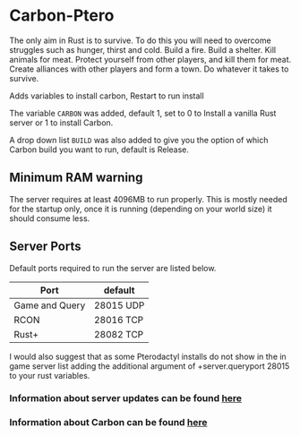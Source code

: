 # Carbon-Ptero

The only aim in Rust is to survive. To do this you will need to overcome struggles such as hunger, thirst and cold. Build a fire. Build a shelter. Kill animals for meat. Protect yourself from other players, and kill them for meat. Create alliances with other players and form a town. Do whatever it takes to survive.

Adds variables to install carbon, Restart to run install

The variable `CARBON` was added, default 1, set to 0 to Install a vanilla Rust server or 1 to install Carbon.

A drop down list `BUILD` was also added to give you the option of which Carbon build you want to run, default is Release.

## Minimum RAM warning

The server requires at least 4096MB to run properly.
This is mostly needed for the startup only, once it is running (depending on your world size) it should consume less.

## Server Ports

Default ports required to run the server are listed below.

| Port    | default |
|---------|---------|
| Game and Query | 28015 UDP |
| RCON | 28016 TCP |
| Rust+ | 28082 TCP |

I would also suggest that as some Pterodactyl installs do not show in the in game server list adding the additional argument of +server.queryport 28015 to your rust variables.

### Information about server updates can be found [here](https://steamdb.info/app/258550/depots/?branch=staging)

### Information about Carbon can be found [here](https://github.com/Carbon-Modding/Carbon.Core)
